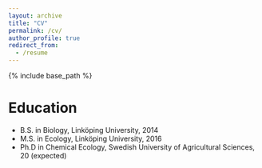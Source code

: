 ```yaml
---
layout: archive
title: "CV"
permalink: /cv/
author_profile: true
redirect_from:
  - /resume
---
```


{% include base_path %}

Education
======
* B.S. in Biology, Linköping University, 2014
* M.S. in Ecology, Linköping University, 2016
* Ph.D in Chemical Ecology, Swedish University of Agricultural Sciences, 20 (expected)
